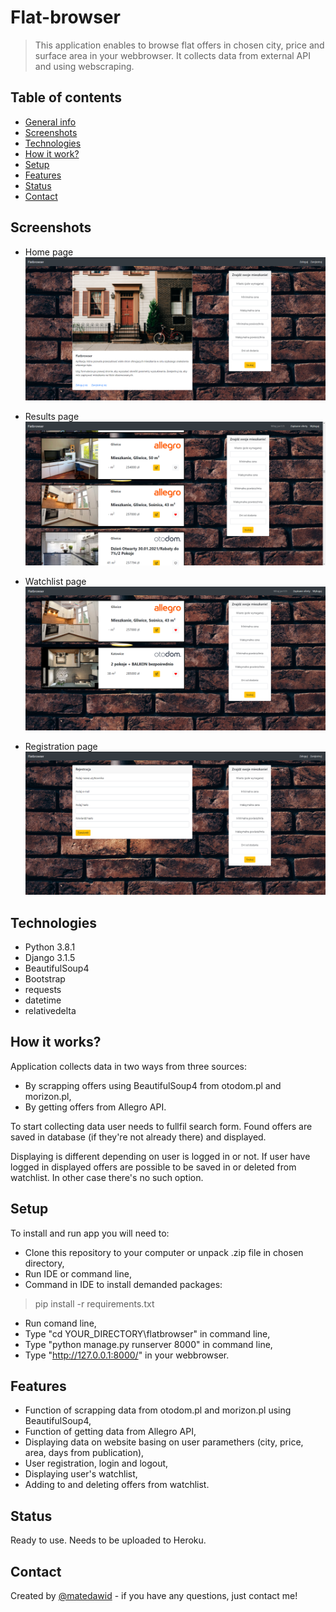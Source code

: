 # Flat-browser
> This application enables to browse flat offers in chosen city, price and surface area in your webbrowser. It collects data from external API and using webscraping.
## Table of contents
* [General info](#general-info)
* [Screenshots](#screenshots)
* [Technologies](#technologies)
* [How it work?](#how-it-works)
* [Setup](#setup)
* [Features](#features)
* [Status](#status)
* [Contact](#contact)

## Screenshots

* Home page
![Example screenshot](./img/1.png)

* Results page
![Example screenshot](./img/2.png)

* Watchlist page
![Example screenshot](./img/3.png)

* Registration page
![Example screenshot](./img/4.png)

## Technologies
* Python 3.8.1
* Django 3.1.5
* BeautifulSoup4
* Bootstrap
* requests
* datetime
* relativedelta

## How it works?
Application collects data in two ways from three sources:
* By scrapping offers using BeautifulSoup4 from otodom.pl and morizon.pl,
* By getting offers from Allegro API.

To start collecting data user needs to fullfil search form. Found offers are saved in database (if they're not already there) and displayed.

Displaying is different depending on user is logged in or not. If user have logged in displayed offers are possible to be saved in or deleted from watchlist. In other case there's no such option.

## Setup
To install and run app you will need to:
* Clone this repository to your computer or unpack .zip file in chosen directory,
* Run IDE or command line,
* Command in IDE to install demanded packages:
> pip install -r requirements.txt
* Run comand line,
* Type "cd YOUR_DIRECTORY\flatbrowser" in command line,
* Type "python manage.py runserver 8000" in command line,
* Type "http://127.0.0.1:8000/" in your webbrowser.

## Features

* Function of scrapping data from otodom.pl and morizon.pl using BeautifulSoup4,
* Function of getting data from Allegro API,
* Displaying data on website basing on user paramethers (city, price, area, days from publication),
* User registration, login and logout,
* Displaying user's watchlist, 
* Adding to and deleting offers from watchlist.

## Status
Ready to use. Needs to be uploaded to Heroku.
## Contact
Created by [@matedawid](https://linkedin.com/in/matedawid) - if you have any questions, just contact me!
